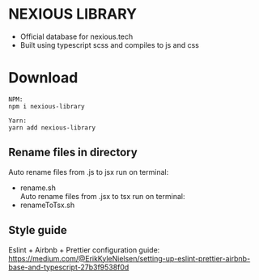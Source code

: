 # NEXIOUS LIBRARY

- Official database for nexious.tech
- Built using typescript scss and compiles to js and css

# Download

```
NPM:
npm i nexious-library

Yarn:
yarn add nexious-library
```

## Rename files in directory

Auto rename files from .js to jsx run on terminal:

- rename.sh  
  Auto rename files from .jsx to tsx run on terminal:
- renameToTsx.sh

## Style guide

Eslint + Airbnb + Prettier configuration guide: https://medium.com/@ErikKyleNielsen/setting-up-eslint-prettier-airbnb-base-and-typescript-27b3f9538f0d
